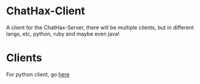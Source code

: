 # ChatHax-Client
A client for the ChatHax-Server, there will be multiple clients, but in different langs, etc, python, ruby and maybe even java!

# Clients
For python client, go [here](https://github.com/ChatHax/ChatHax-Client/tree/python)
